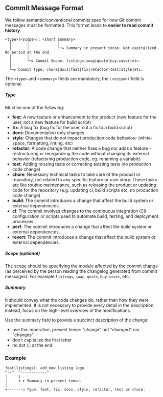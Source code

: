 ## Commit Message Format

We follow semantic/conventional commits spec for how Git commit messages must be formatted.
This format leads to **easier to read commit history**.

```
<type>(<scope>): <short summary>
  │       │             │
  │       │             └─⫸ Summary in present tense. Not capitalized. No period at the end.
  │       │
  │       └─⫸ Commit Scope: listings|swap|quote|buy-cover|etc.
  │
  └─⫸ Commit Type: chore|docs|feat|fix|refactor|test|style|etc.
```

The `<type>` and `<summary>` fields are mandatory, the `(<scope>)` field is optional.

##### Type

Must be one of the following:

- **feat**: A new feature or enhancement to the product (new feature for the user, not a new feature for build script)
- **fix**: A bug fix (bug fix for the user, not a fix to a build script)
- **docs**: Documentation only changes
- **style**: Changes that do not impact production code behaviour (white-space, formatting, linting, etc)
- **refactor**: A code change that neither fixes a bug nor adds a feature - restructuring or reorganizing the code without changing its external behavior (refactoring production code, eg. renaming a variable)
- **test**: Adding missing tests or correcting existing tests (no production code change)
- **chore**: Necessary technical tasks to take care of the product or repository, not related to any specific feature or user story. These tasks are like routine maintenance, such as releasing the product or updating code for the repository (e.g. updating ci, build scripts etc; no production code change)
- **build**: The commit introduces a change that affect the build system or external dependencies.
- **ci**: The commit involves changes to the continuous integration (CI) configuration or scripts used to automate build, testing, and deployment processes.
- **perf**: The commit introduces a change that affect the build system or external dependencies.
- **revert**: The commit introduces a change that affect the build system or external dependencies.
##### Scope (optional)

The scope should be specifying the module affected by the commit change (as perceived by the person reading the changelog generated from commit messages).
For example `listings`, `swap`, `quote`, `buy-cover`, etc.


##### Summary

It should convey what the code changes do, rather than how they were implemented. It is not necessary to provide every detail in the description; instead, focus on the high-level overview of the modifications.


Use the summary field to provide a succinct description of the change:

* use the imperative, present tense: "change" not "changed" nor "changes"
* don't capitalize the first letter
* no dot (.) at the end


### Example

```
feat(listings): add new listing logo
^--^  ^------------^
|     |
|     +-> Summary in present tense.
|
+-------> Type: feat, fix, docs, style, refactor, test or chore.
```

